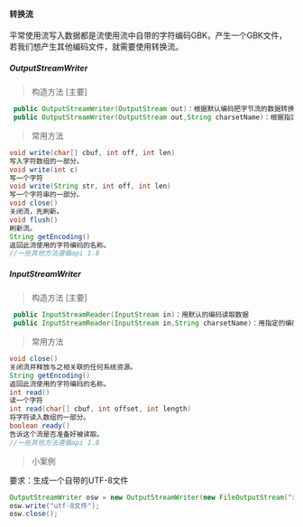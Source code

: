 #### 转换流

平常使用流写入数据都是流使用流中自带的字符编码GBK，产生一个GBK文件，若我们想产生其他编码文件，就需要使用转换流。

##### OutputStreamWriter

> 构造方法 [主要]

```java
 public OutputStreamWriter(OutputStream out)：根据默认编码把字节流的数据转换为字符流
 public OutputStreamWriter(OutputStream out,String charsetName)：根据指定编码把字节流数据
```

> 常用方法

```java
void write(char[] cbuf, int off, int len) 
写入字符数组的一部分。  
void write(int c) 
写一个字符  
void write(String str, int off, int len) 
写一个字符串的一部分。  
void close() 
关闭流，先刷新。  
void flush() 
刷新流。  
String getEncoding() 
返回此流使用的字符编码的名称。  
//一些其他方法遵循api 1.8
```

##### InputStreamWriter

> 构造方法 [主要]

```java
 public InputStreamReader(InputStream in)：用默认的编码读取数据
 public InputStreamReader(InputStream in,String charsetName)：用指定的编码读取数据
```

> 常用方法

```java
void close() 
关闭流并释放与之相关联的任何系统资源。  
String getEncoding() 
返回此流使用的字符编码的名称。  
int read() 
读一个字符  
int read(char[] cbuf, int offset, int length) 
将字符读入数组的一部分。  
boolean ready() 
告诉这个流是否准备好被读取。  
//一些其他方法遵循api 1.8
```







> 小案例

要求：生成一个自带的UTF-8文件

```java
OutputStreamWriter osw = new OutputStreamWriter(new FileOutputStream("xxx.xml"),"UTF-8");
osw.write("utf-8文件");
osw.close();
```


